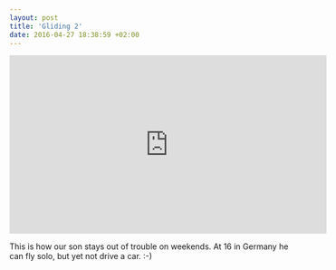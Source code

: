 ```yaml
---
layout: post
title: 'Gliding 2'
date: 2016-04-27 18:38:59 +02:00
---
```


<iframe width="560" height="315" src="https://www.youtube.com/embed/nsF-UrqqkSQ" frameborder="0" allowfullscreen=""></iframe>

This is how our son stays out of trouble on weekends. At 16 in Germany he can fly solo, but yet not drive a car. :-)

